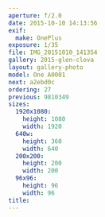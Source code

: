 ```yaml
---
aperture: f/2.0
date: 2015-10-10 14:13:56
exif:
  make: OnePlus
exposure: 1/35
file: IMG_20151010_141354
gallery: 2015-glen-clova
layout: gallery-photo
model: One A0001
next: a2ebd0c
ordering: 27
previous: 9810349
sizes:
  1920x1080:
    height: 1080
    width: 1920
  640w:
    height: 360
    width: 640
  200x200:
    height: 200
    width: 200
  96x96:
    height: 96
    width: 96
title: 
---
```

